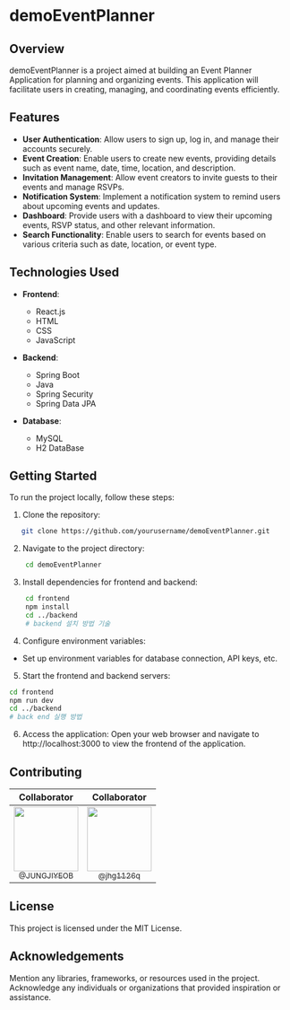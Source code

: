 # demoEventPlanner

## Overview

demoEventPlanner is a project aimed at building an Event Planner Application for planning and organizing events.
This application will facilitate users in creating, managing, and coordinating events efficiently.

## Features

- **User Authentication**: Allow users to sign up, log in, and manage their accounts securely.
- **Event Creation**: Enable users to create new events, providing details such as event name, date, time, location, and description.
- **Invitation Management**: Allow event creators to invite guests to their events and manage RSVPs.
- **Notification System**: Implement a notification system to remind users about upcoming events and updates.
- **Dashboard**: Provide users with a dashboard to view their upcoming events, RSVP status, and other relevant information.
- **Search Functionality**: Enable users to search for events based on various criteria such as date, location, or event type.

## Technologies Used

- **Frontend**:

  - React.js
  - HTML
  - CSS
  - JavaScript

- **Backend**:

  - Spring Boot
  - Java
  - Spring Security
  - Spring Data JPA

- **Database**:
  - MySQL
  - H2 DataBase

## Getting Started

To run the project locally, follow these steps:

1. Clone the repository:

```bash
   git clone https://github.com/yourusername/demoEventPlanner.git
```

2. Navigate to the project directory:

```bash
    cd demoEventPlanner
```

3. Install dependencies for frontend and backend:

```bash
    cd frontend
    npm install
    cd ../backend
    # backend 설치 방법 기술
```

4. Configure environment variables:

- Set up environment variables for database connection, API keys, etc.

5. Start the frontend and backend servers:

```bash
cd frontend
npm run dev
cd ../backend
# back end 실행 방법
```

6. Access the application:
   Open your web browser and navigate to http://localhost:3000 to view the frontend of the application.

## Contributing

|                                                        Collaborator                                                         |                                                     Collaborator                                                      |
| :-------------------------------------------------------------------------------------------------------------------------: | :-------------------------------------------------------------------------------------------------------------------: |
| [<img src="https://github.com/JUNGJIYEOB.png?size=115" width=115><br><sub>@JUNGJIYEOB</sub>](https://github.com/JUNGJIYEOB) | [<img src="https://github.com/jhg1126q.png?size=115" width=115><br><sub>@jhg1126q</sub>](https://github.com/jhg1126q) |

## License

This project is licensed under the MIT License.

## Acknowledgements

Mention any libraries, frameworks, or resources used in the project.
Acknowledge any individuals or organizations that provided inspiration or assistance.
